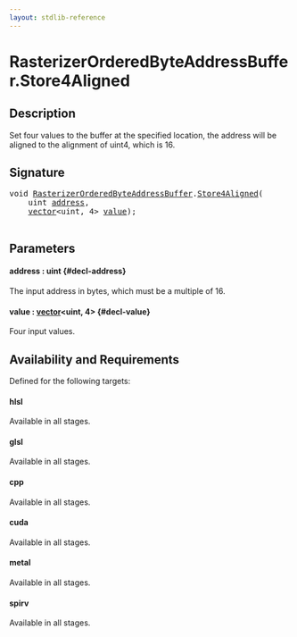 ```yaml
---
layout: stdlib-reference
---
```


# RasterizerOrderedByteAddressBuffer\.Store4Aligned

## Description

Set four values to the buffer at the specified location, the address will be aligned
to the alignment of <span class='code'>uint4</span>, which is 16.



## Signature 

<pre>
<span class="code_keyword">void</span> <a href="/stdlib-reference/types/rasterizerorderedbyteaddressbuffer-0ahls/index" class="code_type">RasterizerOrderedByteAddressBuffer</a>.<a href="/stdlib-reference/types/rasterizerorderedbyteaddressbuffer-0ahls/store4aligned-06">Store4Aligned</a>(
    <span class="code_keyword">uint</span> <a href="/stdlib-reference/types/rasterizerorderedbyteaddressbuffer-0ahls/store4aligned-06#decl-address" class="code_param">address</a>,
    <a href="/stdlib-reference/types/vector/index" class="code_type">vector</a>&lt;<span class="code_keyword">uint</span>, 4&gt; <a href="/stdlib-reference/types/rasterizerorderedbyteaddressbuffer-0ahls/store4aligned-06#decl-value" class="code_param">value</a>);

</pre>

## Parameters

#### address  : uint {#decl-address}
The input address in bytes, which must be a multiple of 16.

#### value  : [vector](/stdlib-reference/types/vector/index)\<uint, 4\> {#decl-value}
Four input values.


## Availability and Requirements

Defined for the following targets:

#### hlsl
Available in all stages.

#### glsl
Available in all stages.

#### cpp
Available in all stages.

#### cuda
Available in all stages.

#### metal
Available in all stages.

#### spirv
Available in all stages.



